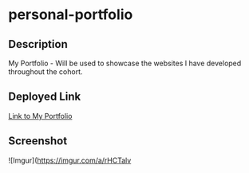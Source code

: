 # personal-portfolio

Description
-
My Portfolio - Will be used to showcase the websites I have developed throughout the cohort.

Deployed Link
-
[Link to My Portfolio](https://hkagei.github.io/personal-portfolio/)

Screenshot
-
![Imgur](https://imgur.com/a/rHCTalv
